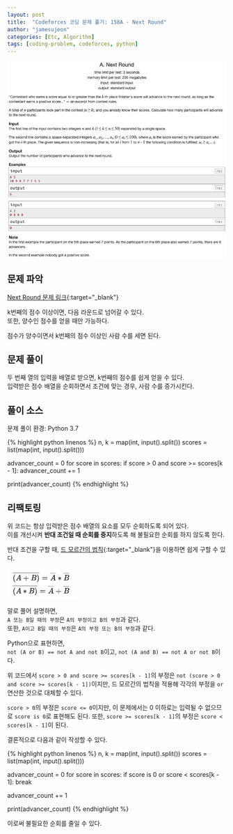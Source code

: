 ```yaml
---
layout: post
title:  "Codeforces 코딩 문제 풀기: 158A - Next Round"
author: "jamesujeon"
categories: [Etc, Algorithm]
tags: [coding-problem, codeforces, python]
---
```


![158A - Next Round](assets/codeforces_158a_next_round.png "158A - Next Round")

## 문제 파악

[Next Round 문제 링크](http://codeforces.com/problemset/problem/158/A){:target="_blank"}

k번째의 점수 이상이면, 다음 라운드로 넘어갈 수 있다.  
또한, 양수인 점수를 얻을 때만 가능하다.

점수가 양수이면서 k번째의 점수 이상인 사람 수를 세면 된다.

## 문제 풀이

두 번째 열의 입력을 배열로 받으면, k번째의 점수를 쉽게 얻을 수 있다.  
입력받은 점수 배열을 순회하면서 조건에 맞는 경우, 사람 수를 증가시킨다.

## 풀이 소스

문제 풀이 환경: Python 3.7

{% highlight python linenos %}
n, k = map(int, input().split())
scores = list(map(int, input().split()))

advancer_count = 0
for score in scores:
  if score > 0 and score >= scores[k - 1]:
    advancer_count += 1

print(advancer_count)
{% endhighlight %}

## 리팩토링

위 코드는 항상 입력받은 점수 배열의 요소를 모두 순회하도록 되어 있다.  
이를 개선시켜 **반대 조건일 때 순회를 중지**하도록 해 불필요한 순회를 하지 않도록 한다.

반대 조건을 구할 때, [드 모르간의 법칙](https://ko.wikipedia.org/wiki/%EB%93%9C_%EB%AA%A8%EB%A5%B4%EA%B0%84%EC%9D%98_%EB%B2%95%EC%B9%99#%EB%85%BC%EB%A6%AC_%ED%9A%8C%EB%A1%9C%EC%97%90%EC%84%9C%EC%9D%98_%EB%93%9C_%EB%AA%A8%EB%A5%B4%EA%B0%84%EC%9D%98_%EB%B2%95%EC%B9%99){:target="_blank"}을 이용하면 쉽게 구할 수 있다.

![De Morgan's laws](assets/De_Morgan's_laws.png "De Morgan's laws")

말로 풀어 설명하면,  
`A 또는 B일 때의 부정`은 `A의 부정이고 B의 부정`과 같다.  
또한, `A이고 B일 때의 부정`은 `A의 부정 또는 B의 부정`과 같다.

Python으로 표현하면,  
`not (A or B) == not A and not B`이고, `not (A and B) == not A or not B`이다.

위 코드에서 `score > 0 and score >= scores[k - 1]`의 부정은 `not (score > 0 and score >= scores[k - 1])`이지만, 드 모르간의 법칙을 적용해 각각의 부정을 `or` 연산한 것으로 대체할 수 있다.

`score > 0`의 부정은 `score <= 0`이지만, 이 문제에서는 0 이하로는 입력될 수 없으므로 `score is 0`로 표현해도 된다. 또한, `score >= scores[k - 1]`의 부정은 `score < scores[k - 1]`이 된다.

결론적으로 다음과 같이 작성할 수 있다.

{% highlight python linenos %}
n, k = map(int, input().split())
scores = list(map(int, input().split()))

advancer_count = 0
for score in scores:
  if score is 0 or score < scores[k - 1]:
    break

  advancer_count += 1

print(advancer_count)
{% endhighlight %}

이로써 불필요한 순회를 줄일 수 있다.
